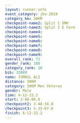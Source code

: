 ```yaml
---
layout: runner-info 
event_category: jbu-2019 
category_km: 30KM 
checkpoint-name2: Split 1 SMK 
checkpoint-name3: Split 2 E Farm 
checkpoint-name4: 
checkpoint-name5: 
checkpoint-name6: 
checkpoint-name7: 
checkpoint-name8: 
checkpoint-name9: 
overall_rank: 73
gender_rank: 180
category_rank: 18
bib: 32089
name: ISMAIL ALI
distance: 30KM
category: 30KM Men Veteran
gender: Male
time: 4-12-33.2
start: 2-00-00.0
checkpoint2: 3-40-34.8
checkpoint3: 5-33-07.0
finish: 6-12-33.2
---
```

